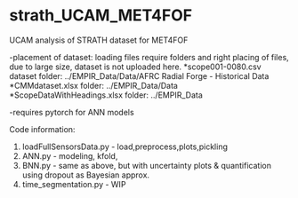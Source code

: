 # strath_UCAM_MET4FOF

UCAM analysis of STRATH dataset for MET4FOF

-placement of dataset: loading files require folders and right placing of files, due to large size, dataset is not uploaded here. 
*scope001-0080.csv dataset folder: ../EMPIR_Data/Data/AFRC Radial Forge - Historical Data
*CMMdataset.xlsx folder: ../EMPIR_Data/Data
*ScopeDataWithHeadings.xlsx folder: ../EMPIR_Data

-requires pytorch for ANN models

Code information:
1. loadFullSensorsData.py - load,preprocess,plots,pickling
2. ANN.py - modeling, kfold, 
3. BNN.py - same as above, but with uncertainty plots & quantification using dropout as Bayesian approx.
4. time_segmentation.py - WIP
